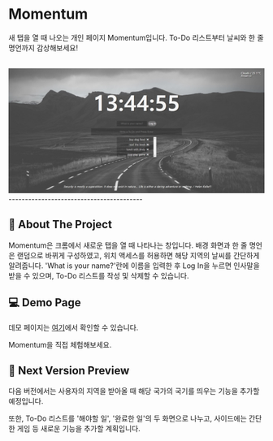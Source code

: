 Momentum
=========================================
새 탭을 열 때 나오는 개인 페이지 Momentum입니다. To-Do 리스트부터 날씨와 한 줄 명언까지 감상해보세요!

<br/>
<img src="./img/momentum-img.jpg" width="700px" title="px(픽셀) 크기 설정" alt="Momentum"></img>
<br/>
-----------------------------------------


📝 About The Project
-----------------------------------------
Momentum은 크롬에서 새로운 탭을 열 때 나타나는 창입니다. 배경 화면과 한 줄 명언은 랜덤으로 바뀌게 구성하였고, 위치 액세스를 허용하면 해당 지역의 날씨를 간단하게 알려줍니다. 'What is your name?'란에 이름을 입력한 후 Log In을 누르면 인사말을 받을 수 있으며, To-Do 리스트를 작성 및 삭제할 수 있습니다.


💻 Demo Page
-----------------------------------------
데모 페이지는 [여기](https://vilin0x6.github.io/momentum)에서 확인할 수 있습니다.

Momentum을 직접 체험해보세요.


💭 Next Version Preview
-----------------------------------------
다음 버전에서는 사용자의 지역을 받아올 때 해당 국가의 국기를 띄우는 기능을 추가할 예정입니다.

또한, To-Do 리스트를 '해야할 일', '완료한 일'의 두 화면으로 나누고, 사이드에는 간단한 게임 등 새로운 기능을 추가할 계획입니다.